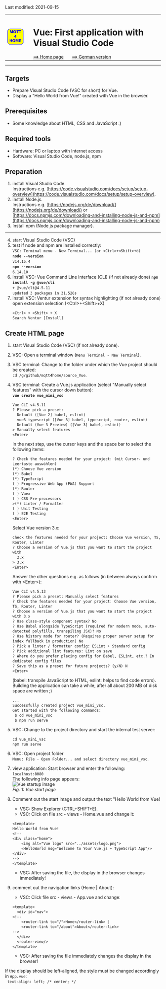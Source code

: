 Last modified: 2021-09-15   
<table><tr><td><img src="logo/mqtt4home_96.png"></td><td>&nbsp;</td><td>
<h1>Vue: First application with Visual Studio Code</h1>
<a href="../readme.md">==> Home page</a> &nbsp; &nbsp; &nbsp; 
<a href="m4h502_Vue_Hello_VSC.md">==> German version</a> &nbsp; &nbsp; &nbsp; 
</td></tr></table><hr>

## Targets
* Prepare Visual Studio Code (VSC for short) for Vue.   
* Display a "Hello World from Vue!" created with Vue in the browser.   
   

## Prerequisites
* Some knowledge about HTML, CSS and JavaScript :)

## Required tools
* Hardware: PC or laptop with Internet access
* Software: Visual Studio Code, node.js, npm

## Preparation
1. install Visual Studio Code.   
   Instructions e.g. [https://code.visualstudio.com/docs/setup/setup-overview](https://code.visualstudio.com/docs/setup/setup-overview).   
2. install Node.js.   
   Instructions e.g. [https://nodejs.org/de/download/](https://nodejs.org/de/download/) or   
   [https://docs.npmjs.com/downloading-and-installing-node-js-and-npm](https://docs.npmjs.com/downloading-and-installing-node-js-and-npm)   
3. Install npm (Node.js package manager).   
---   
4. start Visual Studio Code (VSC)   
5. test if node and npm are installed correctly:   
   `VSC: Terminal menu - New Terminal... (or <Ctrl>+<Shift>+ö)`   
   __`node --version`__   
   `v14.15.4`   
   __`npm --version`__   
   `6.14.10`   
6. install VSC: Vue Command Line Interface (CLI) (if not already done)
   __`npm install -g @vue/cli`__   
   `+ @vue/cli@4.5.11`   
   `updated 3 packages in 31.526s`   
7. install VSC: Ventur extension for syntax highlighting (if not already done)   
   open extension selection (&lt;Ctrl&gt;+&lt;Shift&gt;+X)   
   ```   
   <Ctrl> + <Shift> + X
   Search Ventur [Install]
   ```   
## Create HTML page
1. start Visual Studio Code (VSC) (if not already done).
2. VSC: Open a terminal window (`Menu Terminal - New Terminal`).
3. VSC terminal: Change to the folder under which the Vue project should be created:   
   `cd /g/github/mqtt4home/source_Vue`.   
4. VSC terminal: Create a Vue.js application (select "Manually select features" with the cursor down button):   
   __`vue create vue_mini_vsc`__   
   ```   
   Vue CLI v4.5.11
   ? Please pick a preset:
     Default ([Vue 2] babel, eslint)
     vue3-typescript ([Vue 3] babel, typescript, router, eslint) 
     Default (Vue 3 Preview) ([Vue 3] babel, eslint)
   > Manually select features
   <Enter>
   ```   
   In the next step, use the cursor keys and the space bar to select the following items:   
      ```   
   ? Check the features needed for your project: (mit Cursor- und Leertaste auswählen)
    (*) Choose Vue version
    (*) Babel
    (*) TypeScript
    ( ) Progressive Web App (PWA) Support        
    (*) Router
    ( ) Vuex
    ( ) CSS Pre-processors
   >(*) Linter / Formatter
    ( ) Unit Testing
    ( ) E2E Testing
   <Enter>
   ```   
   Select Vue version 3.x:   
   ```   
   Check the features needed for your project: Choose Vue version, TS, Router, Linter 
   ? Choose a version of Vue.js that you want to start the project with 
     2.x
   > 3.x
   <Enter>
   ```   

   Answer the other questions e.g. as follows (in between always confirm with &lt;Enter&gt;):   
   ```   
   Vue CLI v4.5.13
   ? Please pick a preset: Manually select features
   ? Check the features needed for your project: Choose Vue version, TS, Router, Linter 
   ? Choose a version of Vue.js that you want to start the project with 3.x 
   ? Use class-style component syntax? No
   ? Use Babel alongside TypeScript (required for modern mode, auto-detected polyfills, transpiling JSX)? No
   ? Use history mode for router? (Requires proper server setup for index fallback in production) No
   ? Pick a linter / formatter config: ESLint + Standard config
   ? Pick additional lint features: Lint on save
   ? Where do you prefer placing config for Babel, ESLint, etc.? In dedicated config files
   ? Save this as a preset for future projects? (y/N) N
   <Enter>
   ```   
   (babel: transpile JavaScript to HTML, eslint: helps to find code errors).   
   Building the application can take a while, after all about 200 MB of disk space are written ;)   
   ```   
   ...
   Successfully created project vue_mini_vsc.
   Get started with the following commands:
    $ cd vue_mini_vsc
    $ npm run serve
   ```   

5. VSC: Change to the project directory and start the internal test server:   
   ```   
   cd vue_mini_vsc
   npm run serve
   ```   

6. VSC: Open project folder   
   `Menu: File - Open Folder... and select directory vue_mini_vsc`.   

7. view application: Start browser and enter the following:   
   `localhost:8080`   
   The following info page appears:   
   ![Vue startup image](./images/210915_vue_startpage.png "Vue startup image")   
   _Fig. 1: Vue start page_

8. Comment out the start image and output the text "Hello World from Vue!   
   * VSC: Show Explorer (CTRL+SHIFT+E).   
   * VSC: Click on file src - views - Home.vue and change it:   
   ```   
   <template>
   Hello World from Vue!
   <!--
   <div class="home">
       <img alt="Vue logo" src="../assets/logo.png">
       <HelloWorld msg="Welcome to Your Vue.js + TypeScript App"/>
   </div>
   -->
   </template>
   ```   
   * VSC: After saving the file, the display in the browser changes immediately!

9. comment out the navigation links (Home | About):
   * VSC: Click file src - views - App.vue and change:   
   ```   
   <template>
     <div id="nav">
   <!--
       <router-link to="/">Home</router-link> |
       <router-link to="/about">About</router-link>
   -->
     </div>
     <router-view/>
   </template>
   ```   
   * VSC: After saving the file immediately changes the display in the browser!   

If the display should be left-aligned, the style must be changed accordingly in `App.vue`:   
` text-align: left; /* center; */`   

